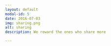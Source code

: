 ```yaml
---
layout: default
modal-id: 5
date: 2016-07-03
img: sharing.png
alt: sharing
description: We reward the ones who share more

---
```

